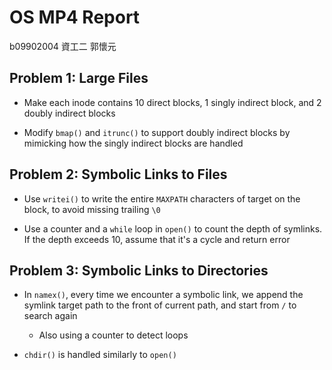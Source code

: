# OS MP4 Report

b09902004 資工二 郭懷元

## Problem 1: Large Files

- Make each inode contains 10 direct blocks, 1 singly indirect block, and 2 doubly indirect blocks

- Modify `bmap()` and `itrunc()` to support doubly indirect blocks by mimicking how the singly indirect blocks are handled

## Problem 2: Symbolic Links to Files

- Use `writei()` to write the entire `MAXPATH` characters of target on the block, to avoid missing trailing `\0`

- Use a counter and a `while` loop in `open()` to count the depth of symlinks. If the depth exceeds 10, assume that it's a cycle and return error

## Problem 3: Symbolic Links to Directories

- In `namex()`, every time we encounter a symbolic link, we append the symlink target path to the front of current path, and start from `/` to search again
  
  - Also using a counter to detect loops

- `chdir()` is handled similarly to `open()`


